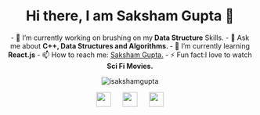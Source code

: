 

<!--
**isakshamgupta/isakshamgupta** is a ✨ _special_ ✨ repository because its `README.md` (this file) appears on your GitHub profile.

Here are some ideas to get you started:

- 🔭 I’m currently working on ...
- 🌱 I’m currently learning ...
- 👯 I’m looking to collaborate on ...
- 🤔 I’m looking for help with ...
- 💬 Ask me about ...
- 📫 How to reach me: ...
- 😄 Pronouns: ...
- ⚡ Fun fact: ...
-->

<h1 align="center">Hi there, I am Saksham Gupta 👋</h1>

<center>
- 🔭 I’m currently working on brushing on my<strong> Data Structure</strong> Skills.</a>
- 💬 Ask me about <strong>C++, Data Structures and Algorithms. </strong>
- 🌱 I’m currently learning <strong>React.js</strong>
- 📫 How to reach me: <a href="https://www.linkedin.com/in/isakshamhupta/" target="_blank">Saksham Gupta.</a>
- ⚡ Fun fact:I love to watch <strong>Sci Fi Movies.</strong></a>
</center>
<center>
<p>
<img src="https://github-readme-stats.vercel.app/api?username=isakshamgupta&show_icons=true" alt="isakshamgupta">
</p>
<p>
  <a href="https://www.linkedin.com/in/isakshamhupta/" target="_blank"><img src="https://cdn.jsdelivr.net/npm/simple-icons@3.0.1/icons/linkedin.svg" height="30" width="30"></a>
&nbsp;&nbsp;&nbsp;&nbsp;
  <a href="https://twitter.com/Iguptasaksham" target="_blank"><img src="https://cdn.jsdelivr.net/npm/simple-icons@3.0.1/icons/twitter.svg" height="30" width="30"></a>
  &nbsp;&nbsp;&nbsp;&nbsp;
  <a href="https://www.instagram.com/isakshamgupta" target="_blank"><img src="https://cdn.jsdelivr.net/npm/simple-icons@3.0.1/icons/instagram.svg" height="30" width="30"></a>
</p>
</center>
